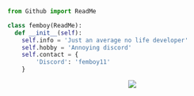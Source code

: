 ```py
from Github import ReadMe

class femboy(ReadMe):
  def __init__(self):
    self.info = 'Just an average no life developer'
    self.hobby = 'Annoying discord'
    self.contact = {
        'Discord': 'femboy11'
    }
```

<p align="center">
  <img src="https://komarev.com/ghpvc/?username=dropout1337&style=flat-square&color=fbdc9b" />
</p>
